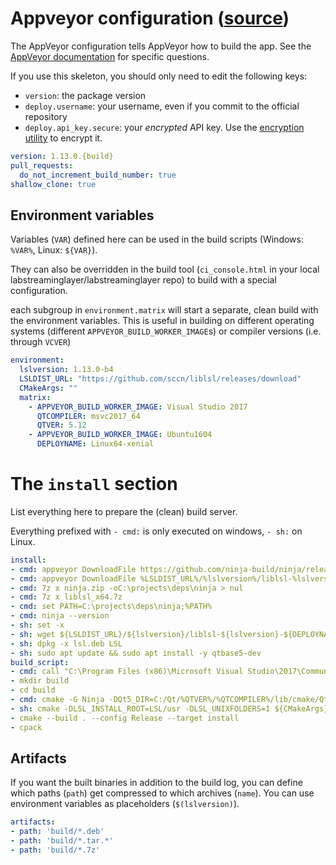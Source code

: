 # Appveyor configuration ([source](../appskeleton/appveyor.yml))
The AppVeyor configuration tells AppVeyor how to build the app.
See the [AppVeyor documentation](https://www.appveyor.com/docs/appveyor-yml/)
for specific questions.

If you use this skeleton, you should only need to edit the following keys:
- `version`: the package version
- `deploy.username`: your username, even if you commit to the official repository
- `deploy.api_key.secure`: your *encrypted* API key. Use the
  [encryption utility](https://ci.appveyor.com/tools/encrypt) to encrypt it.

``` yml
version: 1.13.0.{build}
pull_requests:
  do_not_increment_build_number: true
shallow_clone: true
```

## Environment variables

Variables (`VAR`) defined here can be used in the build scripts (Windows: `%VAR%`, Linux: `${VAR}`).

They can also be overridden in the build tool (`ci_console.html` in your local
labstreaminglayer/labstreaminglayer repo) to build with a special configuration.

each subgroup in `environment.matrix` will start a separate, clean build with the
environment variables. This is useful in building on different operating systems
(different `APPVEYOR_BUILD_WORKER_IMAGE`s) or compiler versions (i.e. through `VCVER`)

``` yml
environment:
  lslversion: 1.13.0-b4
  LSLDIST_URL: "https://github.com/sccn/liblsl/releases/download"
  CMakeArgs: ""
  matrix:
    - APPVEYOR_BUILD_WORKER_IMAGE: Visual Studio 2017
      QTCOMPILER: msvc2017_64
      QTVER: 5.12
    - APPVEYOR_BUILD_WORKER_IMAGE: Ubuntu1604
      DEPLOYNAME: Linux64-xenial
```

# The `install` section

List everything here to prepare the (clean) build server.

Everything prefixed with `- cmd:` is only executed on windows,
`- sh:` on Linux.

``` yml
install:
- cmd: appveyor DownloadFile https://github.com/ninja-build/ninja/releases/download/v1.9.0/ninja-win.zip -FileName ninja.zip
- cmd: appveyor DownloadFile %LSLDIST_URL%/%lslversion%/liblsl-%lslversion%-Win64.7z -FileName liblsl_x64.7z
- cmd: 7z x ninja.zip -oC:\projects\deps\ninja > nul
- cmd: 7z x liblsl_x64.7z
- cmd: set PATH=C:\projects\deps\ninja;%PATH%
- cmd: ninja --version
- sh: set -x
- sh: wget ${LSLDIST_URL}/${lslversion}/liblsl-${lslversion}-${DEPLOYNAME}.deb -O lsl.deb
- sh: dpkg -x lsl.deb LSL
- sh: sudo apt update && sudo apt install -y qtbase5-dev
build_script:
- cmd: call "C:\Program Files (x86)\Microsoft Visual Studio\2017\Community\VC\Auxiliary\Build\vcvars64.bat"
- mkdir build
- cd build
- cmd: cmake -G Ninja -DQt5_DIR=C:/Qt/%QTVER%/%QTCOMPILER%/lib/cmake/Qt5 -DBOOST_ROOT=C:/Libraries/boost_1_67_0 -DLSL_INSTALL_ROOT=LSL/ %CMakeArgs% ../
- sh: cmake -DLSL_INSTALL_ROOT=LSL/usr -DLSL_UNIXFOLDERS=1 ${CMakeArgs} ..
- cmake --build . --config Release --target install
- cpack
```

## Artifacts

If you want the built binaries in addition to the build log, you can define
which paths (`path`) get compressed to which archives (`name`). You can use
environment variables as placeholders (`$(lslversion)`).

``` yml
artifacts:
- path: 'build/*.deb'
- path: 'build/*.tar.*'
- path: 'build/*.7z'
